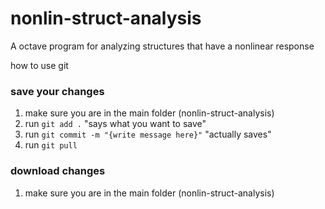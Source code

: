 # nonlin-struct-analysis
A octave program for analyzing structures that have a nonlinear response


how to use git

### save your changes

1. make sure you are in the main folder (nonlin-struct-analysis)
2. run `git add .` "says what you want to save"
3. run `git commit -m "{write message here}"` "actually saves"
4. run `git pull`

### download changes
1. make sure you are in the main folder (nonlin-struct-analysis)
